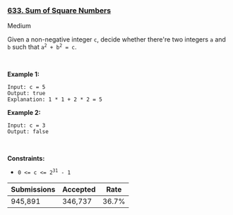 ### [633. Sum of Square Numbers](https://leetcode.com/problems/sum-of-square-numbers/description/?envType=daily-question&envId=2024-06-17)

Medium

Given a non-negative integer `` c ``, decide whether there're two integers `` a `` and `` b `` such that <code>a<sup>2</sup> + b<sup>2</sup> = c</code>.

 

<strong class="example">Example 1:</strong>

```
Input: c = 5
Output: true
Explanation: 1 * 1 + 2 * 2 = 5
```

<strong class="example">Example 2:</strong>

```
Input: c = 3
Output: false
```

 

__Constraints:__

*   <code>0 <= c <= 2<sup>31</sup> - 1</code>

| Submissions    | Accepted     | Rate   |
| -------------- | ------------ | ------ |
| 945,891 | 346,737 | 36.7% |